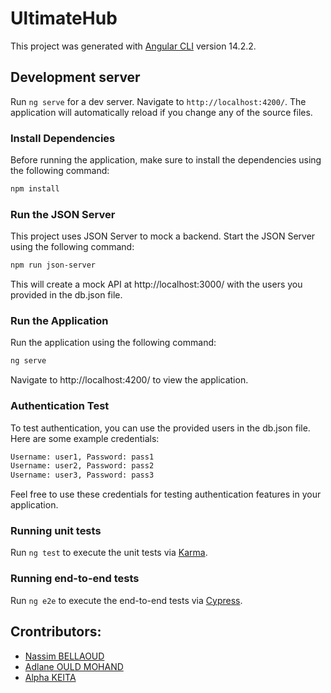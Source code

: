 # UltimateHub

This project was generated with [Angular CLI](https://github.com/angular/angular-cli) version 14.2.2.

## Development server

Run `ng serve` for a dev server. Navigate to `http://localhost:4200/`. The application will automatically reload if you change any of the source files.

### Install Dependencies

Before running the application, make sure to install the dependencies using the following command:
```bash
npm install
```

### Run the JSON Server
This project uses JSON Server to mock a backend. Start the JSON Server using the following command:

```bash	
npm run json-server
```
This will create a mock API at http://localhost:3000/ with the users you provided in the db.json file.

### Run the Application
Run the application using the following command:
```bash
ng serve
```
Navigate to http://localhost:4200/ to view the application.

### Authentication Test
To test authentication, you can use the provided users in the db.json file. Here are some example credentials:
```bash
Username: user1, Password: pass1
Username: user2, Password: pass2
Username: user3, Password: pass3
```
Feel free to use these credentials for testing authentication features in your application.

### Running unit tests

Run `ng test` to execute the unit tests via [Karma](https://karma-runner.github.io).

### Running end-to-end tests

Run `ng e2e` to execute the end-to-end tests via [Cypress](https://www.cypress.io/).

## Crontributors:
- [Nassim BELLAOUD](https://github.com/nassbld)
- [Adlane OULD MOHAND](https://github.com/Adom7)
- [Alpha KEITA](https://github.com/alphakta)